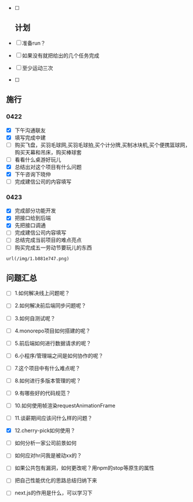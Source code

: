 - [ ] ## 计划


- [ ] 准备run？
- [ ] 如果没有就把给出的几个任务完成
- [ ] 至少运动三次
- [ ] 



## 施行

### 0422

- [x] 下午沟通联友
- [x] 填写完成中建
- [ ] 购买飞盘，买羽毛球网,买羽毛球拍,买个计分牌,买制冰块机,买个便携篮球网，购买天幕和吊床，购买棒球套
- [ ] 看看什么桌游好玩儿
- [x] 总结出对这个项目有什么问题
- [x] 下午咨询下晓仲
- [ ] 完成建信公司的内容填写

### 0423

- [x] 完成部分功能开发
- [x] 把接口给到后端
- [x] 先把接口调通
- [ ] 完成建信公司内容填写
- [ ] 总结完成当前项目的难点亮点
- [ ] 购买完成五一劳动节要玩儿的东西

```
url(/img/1.b881e747.png)
```

## 问题汇总

- [ ] 1.如何解决线上问题呢？
- [ ] 2.如何解决前后端同步问题呢？

- [ ] 3.如何自测试呢？

- [ ] 4.monorepo项目如何搭建的呢？

- [ ] 5.前后端如何进行数据请求的呢？

- [ ] 6.小程序/管理端之间是如何协作的呢？

- [ ] 7.这个项目中有什么难点呢？

- [ ] 8.如何进行多版本管理的呢？

- [ ] 9.有哪些好的代码规范？

- [ ] 10.如何使用帧渲染requestAnimationFrame

- [ ] 11.谈薪期间应该问什么样的问题？

- [x] 12.cherry-pick如何使用？

- [ ] 如何分析一家公司前景如何

- [ ] 如何应对hr问我是被动xx的？

- [ ] 如果公共包有漏洞，如何更改呢？用npm的stop等原生的属性

- [ ] 把自己性能优化的思路总结归纳下来

- [ ] next.js的作用是什么，可以学习下